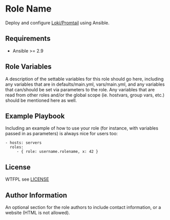 Role Name
=========

Deploy and configure [Loki/Promtail](https://github.com/grafana/loki) using Ansible.

Requirements
------------

- Ansible >=  2.9

Role Variables
--------------

A description of the settable variables for this role should go here, including any variables that are in defaults/main.yml, vars/main.yml, and any variables that can/should be set via parameters to the role. Any variables that are read from other roles and/or the global scope (ie. hostvars, group vars, etc.) should be mentioned here as well.

Example Playbook
----------------

Including an example of how to use your role (for instance, with variables passed in as parameters) is always nice for users too:

    - hosts: servers
      roles:
         - { role: username.rolename, x: 42 }

License
-------

WTFPL see [LICENSE](license)

Author Information
------------------

An optional section for the role authors to include contact information, or a website (HTML is not allowed).
